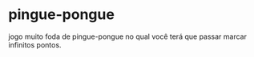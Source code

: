# pingue-pongue
jogo muito foda de pingue-pongue no qual você terá que passar marcar infinitos pontos.

